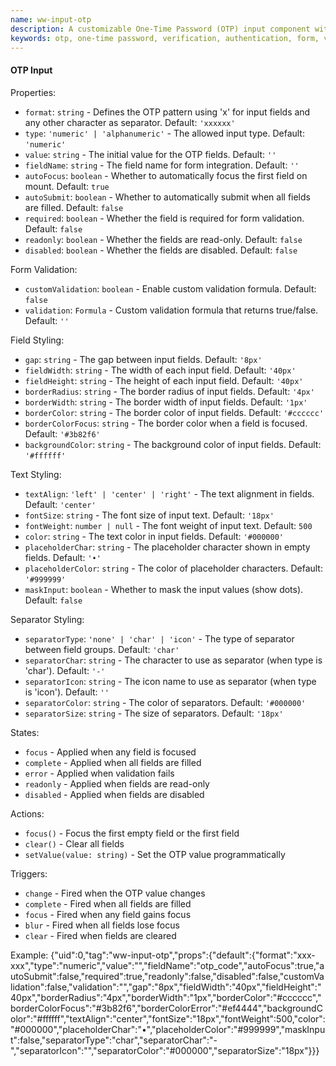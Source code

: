 ```yaml
---
name: ww-input-otp
description: A customizable One-Time Password (OTP) input component with flexible format patterns, form integration, and validation support
keywords: otp, one-time password, verification, authentication, form, validation, pin, code
---
```


#### OTP Input

Properties:
- `format`: `string` - Defines the OTP pattern using 'x' for input fields and any other character as separator. Default: `'xxxxxx'`
- `type`: `'numeric' | 'alphanumeric'` - The allowed input type. Default: `'numeric'`
- `value`: `string` - The initial value for the OTP fields. Default: `''`
- `fieldName`: `string` - The field name for form integration. Default: `''`
- `autoFocus`: `boolean` - Whether to automatically focus the first field on mount. Default: `true`
- `autoSubmit`: `boolean` - Whether to automatically submit when all fields are filled. Default: `false`
- `required`: `boolean` - Whether the field is required for form validation. Default: `false`
- `readonly`: `boolean` - Whether the fields are read-only. Default: `false`
- `disabled`: `boolean` - Whether the fields are disabled. Default: `false`

Form Validation:
- `customValidation`: `boolean` - Enable custom validation formula. Default: `false`
- `validation`: `Formula` - Custom validation formula that returns true/false. Default: `''`

Field Styling:
- `gap`: `string` - The gap between input fields. Default: `'8px'`
- `fieldWidth`: `string` - The width of each input field. Default: `'40px'`
- `fieldHeight`: `string` - The height of each input field. Default: `'40px'`
- `borderRadius`: `string` - The border radius of input fields. Default: `'4px'`
- `borderWidth`: `string` - The border width of input fields. Default: `'1px'`
- `borderColor`: `string` - The border color of input fields. Default: `'#cccccc'`
- `borderColorFocus`: `string` - The border color when a field is focused. Default: `'#3b82f6'`
- `backgroundColor`: `string` - The background color of input fields. Default: `'#ffffff'`

Text Styling:
- `textAlign`: `'left' | 'center' | 'right'` - The text alignment in fields. Default: `'center'`
- `fontSize`: `string` - The font size of input text. Default: `'18px'`
- `fontWeight`: `number | null` - The font weight of input text. Default: `500`
- `color`: `string` - The text color in input fields. Default: `'#000000'`
- `placeholderChar`: `string` - The placeholder character shown in empty fields. Default: `'•'`
- `placeholderColor`: `string` - The color of placeholder characters. Default: `'#999999'`
- `maskInput`: `boolean` - Whether to mask the input values (show dots). Default: `false`

Separator Styling:
- `separatorType`: `'none' | 'char' | 'icon'` - The type of separator between field groups. Default: `'char'`
- `separatorChar`: `string` - The character to use as separator (when type is 'char'). Default: `'-'`
- `separatorIcon`: `string` - The icon name to use as separator (when type is 'icon'). Default: `''`
- `separatorColor`: `string` - The color of separators. Default: `'#000000'`
- `separatorSize`: `string` - The size of separators. Default: `'18px'`

States:
- `focus` - Applied when any field is focused
- `complete` - Applied when all fields are filled
- `error` - Applied when validation fails
- `readonly` - Applied when fields are read-only
- `disabled` - Applied when fields are disabled

Actions:
- `focus()` - Focus the first empty field or the first field
- `clear()` - Clear all fields
- `setValue(value: string)` - Set the OTP value programmatically

Triggers:
- `change` - Fired when the OTP value changes
- `complete` - Fired when all fields are filled
- `focus` - Fired when any field gains focus
- `blur` - Fired when all fields lose focus
- `clear` - Fired when fields are cleared

Example:
<elements>
{"uid":0,"tag":"ww-input-otp","props":{"default":{"format":"xxx-xxx","type":"numeric","value":"","fieldName":"otp_code","autoFocus":true,"autoSubmit":false,"required":true,"readonly":false,"disabled":false,"customValidation":false,"validation":"","gap":"8px","fieldWidth":"40px","fieldHeight":"40px","borderRadius":"4px","borderWidth":"1px","borderColor":"#cccccc","borderColorFocus":"#3b82f6","borderColorError":"#ef4444","backgroundColor":"#ffffff","textAlign":"center","fontSize":"18px","fontWeight":500,"color":"#000000","placeholderChar":"•","placeholderColor":"#999999","maskInput":false,"separatorType":"char","separatorChar":"-","separatorIcon":"","separatorColor":"#000000","separatorSize":"18px"}}}
</elements>
